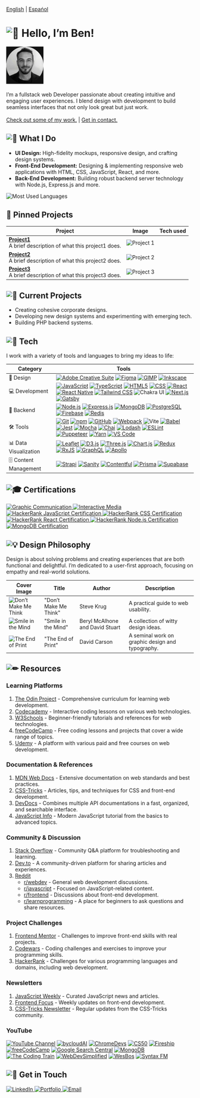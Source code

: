 
<a href="https://github.com/noodlebenji2960">English</a> | <a href="https://github.com/noodlebenji2960/noodlebenji2960/blob/main/README-es.md">Espańol</a>
# <img src="https://fonts.gstatic.com/s/e/notoemoji/latest/1f44b/512.gif" alt="👋" width="62" height="62"> Hello, I’m Ben! 
<img src="https://raw.githubusercontent.com/noodlebenji2960/noodlebenji2960/refs/heads/main/1.jpg" width="100" height="100" ></br></br>I’m a fullstack web Developer passionate about creating intuitive and engaging user experiences. I blend design with development to build seamless interfaces that not only look great but just work. </br></br><a href="#-get-in-touch">Check out some of my work.</a> | <a href="#-get-in-touch">Get in contact.</a></br>
## <img src="https://fonts.gstatic.com/s/e/notoemoji/latest/1f31f/512.gif" alt="🌟" width="32" height="32"> What I Do
- **UI Design:** High-fidelity mockups, responsive design, and crafting design systems.
- **Front-End Development:** Designing & implementing responsive web applications with HTML, CSS, JavaScript, React, and more.
- **Back-End Development:** Building robust backend server technology with Node.js, Express.js and more.

![Most Used Languages](https://github-readme-stats.vercel.app/api/top-langs/?username=noodlebenji2960)

## 📌 Pinned Projects

| Project | Image | Tech used |
|---------|-------|-----------|
| <a href="https://github.com/username/project1"><b>Project1</b><a/></br>A brief description of what this project1 does. | ![Project 1](https://via.placeholder.com/100) | | 
| <a href="https://github.com/username/project2"><b>Project2</b><a/></br>A brief description of what this project2 does. | ![Project 2](https://via.placeholder.com/100) | | 
| <a href="https://github.com/username/project3"><b>Project3</b><a/></br>A brief description of what this project3 does. | ![Project 3](https://via.placeholder.com/100) | | 

## <img src="https://fonts.gstatic.com/s/e/notoemoji/latest/1f680/512.gif" alt="🚀" width="32" height="32"> Current Projects
- Creating cohesive corporate designs.
- Developing new design systems and experimenting with emerging tech.
- Building PHP backend systems.


## <img src="https://fonts.gstatic.com/s/e/notoemoji/latest/1f916/512.gif" alt="🤖" width="32" height="32"> Tech
I work with a variety of tools and languages to bring my ideas to life:

| **Category** | **Tools** |
|--------------|-----------|
| 🎨 Design    | [![Adobe Creative Suite](https://img.shields.io/badge/-Adobe_Creative_Suite-FF0000?logo=adobe&logoColor=white)](https://www.adobe.com/creative.html) [![Figma](https://img.shields.io/badge/-Figma-0ACF83?logo=figma&logoColor=white)](https://www.figma.com/) [![GIMP](https://img.shields.io/badge/-GIMP-D43F2F?logo=gimp&logoColor=white)](https://www.gimp.org/) [![Inkscape](https://img.shields.io/badge/-Inkscape-000000?logo=inkscape&logoColor=white)](https://inkscape.org/) |
| 💻 Development| [![JavaScript](https://img.shields.io/badge/-JavaScript-F7DF1E?logo=javascript&logoColor=white)](https://developer.mozilla.org/en-US/docs/Web/JavaScript) [![TypeScript](https://img.shields.io/badge/-TypeScript-007ACC?logo=typescript&logoColor=white)](https://www.typescriptlang.org/) [![HTML5](https://img.shields.io/badge/-HTML5-E34F26?logo=html5&logoColor=white)](https://developer.mozilla.org/en-US/docs/Web/HTML) [![CSS](https://img.shields.io/badge/-CSS-1572B6?logo=css3&logoColor=white)](https://developer.mozilla.org/en-US/docs/Web/CSS) [![React](https://img.shields.io/badge/-React-61DAFB?logo=react&logoColor=white)](https://reactjs.org/) [![React Native](https://img.shields.io/badge/-React_Native-61DAFB?logo=react&logoColor=white)](https://reactnative.dev/) [![Tailwind CSS](https://img.shields.io/badge/-Tailwind_CSS-06B6D4?logo=tailwindcss&logoColor=white)](https://tailwindcss.com/) ![Chakra UI](https://img.shields.io/badge/Chakra%20UI-v1.6.5-teal?style=flat&logo=chakraui) [![Next.js](https://img.shields.io/badge/-Next.js-000000?logo=next.js&logoColor=white)](https://nextjs.org/) [![Gatsby](https://img.shields.io/badge/-Gatsby-663399?logo=gatsby&logoColor=white)](https://www.gatsbyjs.com/) |
| 🔧 Backend    | [![Node.js](https://img.shields.io/badge/-Node.js-339933?logo=node.js&logoColor=white)](https://nodejs.org/) [![Express.js](https://img.shields.io/badge/-Express.js-000000?logo=express&logoColor=white)](https://expressjs.com/) [![MongoDB](https://img.shields.io/badge/-MongoDB-47A248?logo=mongodb&logoColor=white)](https://www.mongodb.com/) [![PostgreSQL](https://img.shields.io/badge/-PostgreSQL-4169E1?logo=postgresql&logoColor=white)](https://www.postgresql.org/) [![Firebase](https://img.shields.io/badge/-Firebase-FFCA28?logo=firebase&logoColor=white)](https://firebase.google.com/) [![Redis](https://img.shields.io/badge/-Redis-D82C20?logo=redis&logoColor=white)](https://redis.io/) |
| 🛠 Tools     | [![Git](https://img.shields.io/badge/-Git-F05032?logo=git&logoColor=white)](https://git-scm.com/) [![npm](https://img.shields.io/badge/npm-CB3837?logo=npm&logoColor=white)](https://www.npmjs.com/) [![GitHub](https://img.shields.io/badge/-GitHub-181717?logo=github&logoColor=white)](https://github.com/) [![Webpack](https://img.shields.io/badge/-Webpack-8DD6F9?logo=webpack&logoColor=white)](https://webpack.js.org/) ![Vite](https://img.shields.io/badge/Vite-v4.0.0-f05a28?style=flat&logo=vite) [![Babel](https://img.shields.io/badge/-Babel-F9DC3E?logo=babel&logoColor=white)](https://babeljs.io/) [![Jest](https://img.shields.io/badge/-Jest-C21325?logo=jest&logoColor=white)](https://jestjs.io/) [![Mocha](https://img.shields.io/badge/-Mocha-8D6748?logo=mocha&logoColor=white)](https://mochajs.org/) [![Chai](https://img.shields.io/badge/-Chai-A30701?logo=chai&logoColor=white)](https://www.chaijs.com/) [![Lodash](https://img.shields.io/badge/-Lodash-3492FF?logo=lodash&logoColor=white)](https://lodash.com/) [![ESLint](https://img.shields.io/badge/-ESLint-4B32C3?logo=eslint&logoColor=white)](https://eslint.org/) [![Puppeteer](https://img.shields.io/badge/-Puppeteer-00BFFF?logo=puppeteer&logoColor=white)](https://pptr.dev/) [![Yarn](https://img.shields.io/badge/Yarn-2C8EBB?logo=yarn&logoColor=white)](https://yarnpkg.com/) [![VS Code](https://img.shields.io/badge/Visual%20Studio%20Code-007ACC?logo=visual-studio-code&logoColor=white)](https://code.visualstudio.com/) |
| 📊 Data Visualization | [![Leaflet](https://img.shields.io/badge/-Leaflet-28A745?logo=leaflet&logoColor=white)](https://leafletjs.com/) [![D3.js](https://img.shields.io/badge/-D3.js-F9A03C?logo=d3.js&logoColor=white)](https://d3js.org/) [![Three.js](https://img.shields.io/badge/-Three.js-000000?logo=three.js&logoColor=white)](https://threejs.org/) [![Chart.js](https://img.shields.io/badge/-Chart.js-F1E05A?logo=chart.js&logoColor=white)](https://www.chartjs.org/) [![Redux](https://img.shields.io/badge/-Redux-764ABC?logo=redux&logoColor=white)](https://redux.js.org/) [![RxJS](https://img.shields.io/badge/-RxJS-0288D1?logo=rxjs&logoColor=white)](https://rxjs.dev/) [![GraphQL](https://img.shields.io/badge/-GraphQL-E10098?logo=graphql&logoColor=white)](https://graphql.org/) [![Apollo](https://img.shields.io/badge/-Apollo-311C87?logo=apollo&logoColor=white)](https://www.apollographql.com/) |
| 🗄 Content Management | [![Strapi](https://img.shields.io/badge/-Strapi-2F2D36?logo=strapi&logoColor=white)](https://strapi.io/) [![Sanity](https://img.shields.io/badge/-Sanity-FF6F00?logo=sanity&logoColor=white)](https://www.sanity.io/) [![Contentful](https://img.shields.io/badge/-Contentful-255F6B?logo=contentful&logoColor=white)](https://www.contentful.com/) [![Prisma](https://img.shields.io/badge/-Prisma-2D3748?logo=prisma&logoColor=white)](https://www.prisma.io/) [![Supabase](https://img.shields.io/badge/-Supabase-3ECF8E?logo=supabase&logoColor=white)](https://supabase.com/) |

## <img src="https://fonts.gstatic.com/s/e/notoemoji/latest/1f393/512.gif" alt="🎓" width="32" height="32"> Certifications

<a href="https://www.youruniversitywebsite.com">
    <img src="https://img.shields.io/badge/Graphic%20Communication-Norwich University of Arts-blue?style=for-the-badge" alt="Graphic Communication">
</a>
<a href="https://www.yourbtecwebsite.com">
    <img src="https://img.shields.io/badge/Interactive%20Media-West Suffolk college-red?style=for-the-badge" alt="Interactive Media">
</a>
<a href="https://www.hackerrank.com/certificates/45177807c639">
    <img src="https://img.shields.io/badge/JavaScript-HackerRank-lime?style=for-the-badge" alt="HackerRank JavaScript Certification">
</a>
<a href="https://www.hackerrank.com/certificates/805ba4ed35a6">
    <img src="https://img.shields.io/badge/CSS-HackerRank-lime?style=for-the-badge" alt="HackerRank CSS Certification">
</a>
<a href="https://www.hackerrank.com/certificates/951c42b573af">
    <img src="https://img.shields.io/badge/React-HackerRank-lime?style=for-the-badge" alt="HackerRank React Certification">
</a>
<a href="https://www.hackerrank.com/certificates/c19a7570011e">
    <img src="https://img.shields.io/badge/Node.js-HackerRank-lime?style=for-the-badge" alt="HackerRank Node.js Certification">
</a>
<br/>
<a href="https://learn.mongodb.com/c/pTIw_JmXQ9u0gWo33XHLKA">
    <img src="https://img.shields.io/badge/MongoDB-Certification-green?style=for-the-badge" alt="MongoDB Certification">
</a>


## <img src="https://fonts.gstatic.com/s/e/notoemoji/latest/1f4a1/512.gif" alt="💡" width="32" height="32"> Design Philosophy
Design is about solving problems and creating experiences that are both functional and delightful. I’m dedicated to a user-first approach, focusing on empathy and real-world solutions.

| Cover Image                                                                 | Title                           | Author                       | Description                                       |
|-----------------------------------------------------------------------------|---------------------------------|------------------------------|---------------------------------------------------|
| <img src="https://upload.wikimedia.org/wikipedia/en/1/10/Don%27t_Make_Me_Think.jpg" alt="Don’t Make Me Think" width="50" height="75"> | "Don’t Make Me Think"          | Steve Krug                  | A practical guide to web usability.               |
| <img src="https://encrypted-tbn3.gstatic.com/images?q=tbn:ANd9GcQgeeYvKt6L3D8-xLades2MS4JIWh_F92svOvAU6CrfPPtwC5I9" alt="Smile in the Mind" width="50" height="75"> | "Smile in the Mind"            | Beryl McAlhone and David Stuart | A collection of witty design ideas.               |
| <img src="https://m.media-amazon.com/images/I/61ZSacq8KXS._SL1060_.jpg" alt="The End of Print" width="50" height="75"> | "The End of Print"             | David Carson                 | A seminal work on graphic design and typography.  |

## <img src="https://fonts.gstatic.com/s/e/notoemoji/latest/270f_fe0f/512.gif" alt="✏" width="32" height="32"> Resources

### Learning Platforms
1. [The Odin Project](https://www.theodinproject.com/) - Comprehensive curriculum for learning web development.
2. [Codecademy](https://www.codecademy.com/) - Interactive coding lessons on various web technologies.
3. [W3Schools](https://www.w3schools.com/) - Beginner-friendly tutorials and references for web technologies.
4. [freeCodeCamp](https://www.freecodecamp.org/) - Free coding lessons and projects that cover a wide range of topics.
5. [Udemy](https://www.udemy.com/) - A platform with various paid and free courses on web development.

### Documentation & References
1. [MDN Web Docs](https://developer.mozilla.org/) - Extensive documentation on web standards and best practices.
2. [CSS-Tricks](https://css-tricks.com/) - Articles, tips, and techniques for CSS and front-end development.
3. [DevDocs](https://devdocs.io/) - Combines multiple API documentations in a fast, organized, and searchable interface.
4. [JavaScript Info](https://javascript.info/) - Modern JavaScript tutorial from the basics to advanced topics.

### Community & Discussion
1. [Stack Overflow](https://stackoverflow.com/) - Community Q&A platform for troubleshooting and learning.
2. [Dev.to](https://dev.to/) - A community-driven platform for sharing articles and experiences.
3. [Reddit](https://www.reddit.com/)
   - [r/webdev](https://www.reddit.com/r/webdev/) - General web development discussions.
   - [r/javascript](https://www.reddit.com/r/javascript/) - Focused on JavaScript-related content.
   - [r/frontend](https://www.reddit.com/r/frontend/) - Discussions about front-end development.
   - [r/learnprogramming](https://www.reddit.com/r/learnprogramming/) - A place for beginners to ask questions and share resources.

### Project Challenges
1. [Frontend Mentor](https://www.frontendmentor.io/) - Challenges to improve front-end skills with real projects.
2. [Codewars](https://www.codewars.com/) - Coding challenges and exercises to improve your programming skills.
3. [HackerRank](https://www.hackerrank.com/) - Challenges for various programming languages and domains, including web development.

### Newsletters
1. [JavaScript Weekly](https://javascriptweekly.com/) - Curated JavaScript news and articles.
2. [Frontend Focus](https://frontendfoc.us/) - Weekly updates on front-end development.
3. [CSS-Tricks Newsletter](https://css-tricks.com/newsletter/) - Regular updates from the CSS-Tricks community.

### YouTube
[![YouTube Channel](https://yt3.googleusercontent.com/4NapxEtLcHQ6wN2zA_DMmkOk47RFb_gy6sjSmUZGg_ARHjlIUjFsrNFddrcKMkTYpBNxCp3J=s40)](https://www.youtube.com/@t3dotgg)
[![bycloudAI](https://yt3.googleusercontent.com/dFUSZtKPu6JO5I9YCJxUlORiS_Fi3xP0gYnWFGYrPiVR2HBlb-VA-Sem3oVhzzembGRjrjbi_44=s40)](https://www.youtube.com/@bycloudAI)
[![ChromeDevs](https://yt3.googleusercontent.com/V8Qy9teRPjYLGsqnfGwuDYWQXOddP3Wt4y3opilh1wVyaRYyPo4ib8M73TC2lpA37epo6r6gGx4=s40)](https://www.youtube.com/@ChromeDevs)
[![CS50](https://yt3.googleusercontent.com/ytc/AIdro_m7MWMBm4PynPndRMCxUEfNcU9Eufkk5ZkYI5RNjPchQ_c=s40)](https://www.youtube.com/@cs50)
[![Fireship](https://yt3.googleusercontent.com/ytc/AIdro_mKzklyPPhghBJQH5H3HpZ108YcE618DBRLAvRUD1AjKNw=s40)](https://www.youtube.com/@Fireship)
[![freeCodeCamp](https://yt3.googleusercontent.com/ytc/AIdro_lGRc-05M2OoE1ejQdxeFhyP7OkJg9h4Y-7CK_5je3QqFI=s40)](https://www.youtube.com/@freecodecamp)
[![Google Search Central](https://yt3.googleusercontent.com/ytc/AIdro_kNi1YP-cTH8YczYvWsYSPuEHInk-FEjsq7WbJIQ3KDBMg=s40)](https://www.youtube.com/@GoogleSearchCentral)
[![MongoDB](https://yt3.googleusercontent.com/94s5L5iEC6TInISXIFzVaVCaFgL62lEmSz3c9p2AHnjv7kmNAOXdWrgyndV-jttIC31K7AWWJw=s40)](https://www.youtube.com/@MongoDB)
[![The Coding Train](https://yt3.googleusercontent.com/99wepc_FTSN0n_GbR-FlFANyxed7TsbE8WxKIDWftdxssZlYo1-gW1CRD7cPgOzThMM8m4W8=s40)](https://www.youtube.com/@TheCodingTrain)
[![WebDevSimplified](https://yt3.googleusercontent.com/ytc/AIdro_nO3F7DfVXaf6wsHPS_hF327ggeWUCwZSELb5DCWBL1aw=s40)](https://www.youtube.com/@WebDevSimplified)
[![WesBos](https://yt3.googleusercontent.com/ZaIWJVIs2-XoPCTqQjbulMg9XVeXg0xU5DjnqmZsD7FGaRDywHpjWl9UfnIBVKDVDyOkdXvIzQ=s40)](https://www.youtube.com/@WesBos)
[![Syntax FM](https://yt3.googleusercontent.com/85DOdKox2vjV-IN5a_gnqr4OHZZBmPvFKv9tS3nWA_V2UGIacZ2_nuTlYzsf82y5eN14QNBEAA=s40)](https://www.youtube.com/@syntaxfm)

## <img src="https://fonts.gstatic.com/s/e/notoemoji/latest/1f48c/512.gif" alt="💌" width="32" height="32"> Get in Touch
<a href="https://www.linkedin.com/in/benjamin-chick-87b348302/">
    <img src="https://img.shields.io/badge/LinkedIn-Connect-blue?logo=linkedin&style=for-the-badge" alt="LinkedIn">
</a>
<a href="www.benjaminchick.com">
    <img src="https://img.shields.io/badge/Portfolio-View%20Portfolio-green?logo=portfolio&style=for-the-badge" alt="Portfolio">
</a>
<a href="mailto:info@benjaminchick.com">
    <img src="https://img.shields.io/badge/Email-Get%20in%20Touch-red?logo=gmail&style=for-the-badge" alt="Email">
</a>
